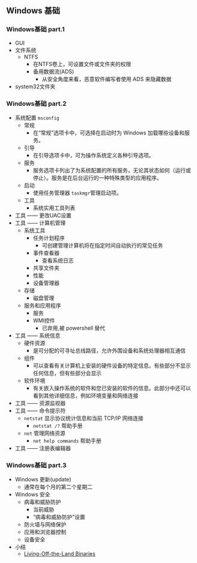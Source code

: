 ## Windows 基础
### Windows基础 part.1
- GUI
- 文件系统
  - NTFS
    - 在NTFS卷上，可设置文件或文件夹的权限
    - 备用数据流(ADS)
      - 从安全角度来看，恶意软件编写者使用 ADS 来隐藏数据
- system32文件夹

### Windows基础 part.2
- 系统配置 `msconfig`
  - 常规
    - 在“常规”选项卡中，可选择在启动时为 Windows 加载哪些设备和服务。
  - 引导
    - 在引导选项卡中，可为操作系统定义各种引导选项。 
  - 服务
    - 服务选项卡列出了为系统配置的所有服务，无论其状态如何（运行或停止）。服务是在后台运行的一种特殊类型的应用程序。  
  - 启动
    - 使用任务管理器 `taskmgr`管理启动项。
  - 工具
    - 系统实用工具列表
- 工具 —— 更改UAC设置
- 工具 —— 计算机管理
  - 系统工具
    - 任务计划程序
      - 可创建管理计算机将在指定时间自动执行的常见任务
    - 事件查看器
      - 查看系统日志
    - 共享文件夹
    - 性能
    - 设备管理器
  - 存储
    - 磁盘管理
  - 服务和应用程序
    - 服务
    - WMI控件
      - 已弃用,被 powershell 替代
- 工具 —— 系统信息
  - 硬件资源
    - 是可分配的可寻址总线路径，允许外围设备和系统处理器相互通信
  - 组件
    - 可以查看有关计算机上安装的硬件设备的特定信息。有些部分不显示任何信息，但有些部分会显示
  - 软件环境
    - 有关嵌入操作系统的软件和您已安装的软件的信息。此部分中还可以看到其他详细信息，例如环境变量和网络连接
- 工具 —— 资源监视器
- 工具 —— 命令提示符
  - `netstat` 显示协议统计信息和当前 TCP/IP 网络连接
    - `netstat /?` 帮助手册
  - `net` 管理网络资源
    - `net help commands` 帮助手册
- 工具 —— 注册表编辑器
### Windows基础 part.3
- Windows 更新(update)
  - 通常在每个月的第二个星期二
- Windows 安全
  - 病毒和威胁防护
    - 当前威胁
    - “病毒和威胁防护”设置
  - 防火墙与网络保护
  - 应用和浏览器控制
  - 设备安全
- 小结
  - [Living-Off-the-Land Binaries](https://lolbas-project.github.io/)